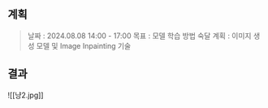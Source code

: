 
## 계획

> 날짜 : 2024.08.08 14:00 - 17:00
> 목표 : 모델 학습 방법 숙달
> 계획 : 이미지 생성 모델 및 Image Inpainting 기술

## 결과

![[냥2.jpg]]
